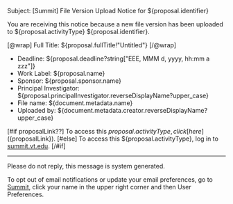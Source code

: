 Subject: [Summit] File Version Upload Notice for ${proposal.identifier}

You are receiving this notice because a new file version has been uploaded to ${proposal.activityType} ${proposal.identifier}.

[@wrap]
Full Title: ${proposal.fullTitle!"Untitled"}
[/@wrap]

* Deadline: ${proposal.deadline?string["EEE, MMM d, yyyy, hh:mm a zzz"]}
* Work Label: ${proposal.name}
* Sponsor: ${proposal.sponsor.name}
* Principal Investigator: ${proposal.principalInvestigator.reverseDisplayName?upper_case}
* File name: ${document.metadata.name}
* Uploaded by: ${document.metadata.creator.reverseDisplayName?upper_case}

[#if proposalLink??]
To access this ${proposal.activityType}, click [here](${proposalLink}).
[#else]
To access this ${proposal.activityType}, log in to [summit.vt.edu](summit.vt.edu).
[/#if]

------------------------------------------------------------------------
Please do not reply, this message is system generated.

To opt out of email notifications or update your email preferences, go to [Summit](summit.vt.edu), click your name in the upper right corner and then User Preferences.
